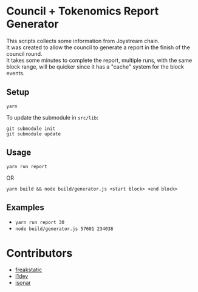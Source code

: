 # Council + Tokenomics Report Generator

This scripts collects some information from Joystream chain. \
It was created to allow the council to generate a report in the finish of the council round. \
It takes some minutes to complete the report, multiple runs, with the same block range, will be quicker since it has a "cache" system for the block events.  

## Setup

`yarn`

To update the submodule in `src/lib`:
```
git submodule init
git submodule update
```

## Usage

`yarn run report`

OR

`yarn build && node build/generator.js <start block> <end block>`

## Examples

- `yarn run report 30`
- `node build/generator.js 57601 234038`

# Contributors

* [freakstatic](https://github.com/freakstatic)
* [l1dev](https://git.joystreamstats.live/l1devx)
* [isonar](https://github.com/singulart)

